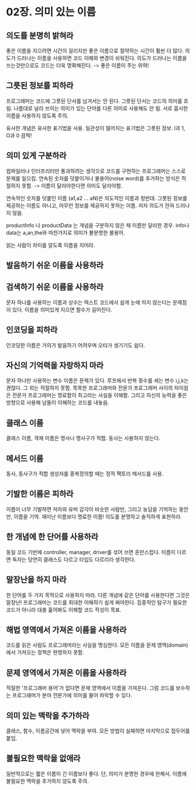 # 02장. 의미 있는 이름

## 의도를 분명히 밝혀라
좋은 이름을 지으려면 시간이 걸리지만 좋은 이름으로 절약하는 시간이 훨씬 더 많다.
의도가 드러나는 이름을 사용하면 코드 이해와 변경이 쉬워진다. 
의도가 드러나는 이름을 쓰는것만으로도 코드는 더욱 명확해진다. -> 좋은 이름이 주는 위력!

## 그릇된 정보를 피하라
프로그래머는 코드에 그릇된 단서를 남겨서는 안 된다. 그릇된 단서는 코드의 의미를 흐림.
나름대로 널리 쓰이는 의미가 있는 단어를 다른 의미로 사용해도 안 됨.
서로 흡사한 이름을 사용하지 않도록 주의. 

유사한 개념은 유사한 표기법을 사용. 일관성이 떨어지는 표기법은 그릇된 정보.
l과 1, O과 0 끔찍!

## 의미 있게 구분하라
컴파일러나 인터프리터만 통과하려는 생각으로 코드를 구현하는 프로그래머는 스스로 문제를 일으킴.
연속된 숫자를 덧붙이거나 불용어(noise word)를 추가하는 방식은 적절하지 못함. -> 이름이 달라야한다면 의미도 달라야함.

연속적인 숫자를 덧붙인 이름 (a1,a2 ... aN)은 의도적인 이름과 정반대.
그릇된 정보를 제공하는 이름도 아니고, 아무런 정보를 제공하지 못하는 이름. 저자 의도가 전혀 드러나지 않음.

productInfo 나 productData 는 개념을 구분하지 않은 채 이름만 달리한 경우.
info나 data는 a,an,the와 마찬가지로 의미가 불분명한 불용어.

읽는 사람이 차이를 알도록 이름을 지어라.

## 발음하기 쉬운 이름을 사용하라

## 검색하기 쉬운 이름을 사용하라
문자 하나를 사용하는 이름과 상수는 텍스트 코드에서 쉽게 눈에 띄지 않는다는 문제점이 있다.
이름을 의미있게 지으면 함수가 길어진다. 

## 인코딩을 피하라 
인코딩한 이름은 거의가 발음하기 어려우며 오타가 생기기도 쉽다. 

## 자신의 기억력을 자랑하지 마라
문자 하나만 사용하는 변수 이름은 문제가 있다. 루프에서 반복 횟수를 세는 변수 i,j,k는 괜찮다. 그 외는 적절하지 못함.
똑똑한 프로그래머와 전문가 프로그래머 사이의 차이점은 전문가 프로그래머는 명료함이 최고라는 사실을 이해함.
그리고 자신의 능력을 좋은 방향으로 사용해 남들이 이해하는 코드를 내놓음.

## 클래스 이름
클래스 이름, 객체 이름은 명사나 명사구가 적합. 동사는 사용하지 않는다.

## 메서드 이름
동사, 동사구가 적합 
생성자를 중복정의할 때는 정적 팩토리 메서드를 사용. 

## 기발한 이름은 피하라
이름이 너무 기발하면 저자와 유머 감각이 비슷한 사람만, 그리고 농담을 기억하는 동안만, 이름을 기억.
재미난 이름보다 명료한 이름! 의도를 분명하고 솔직하게 표현하라.

## 한 개념에 한 단어를 사용하라
동일 코드 기반에 controller, manager, driver를 섞어 쓰면 혼란스럽다. 
이름이 다르면 독자는 당연히 클래스도 다르고 타입도 다르리라 생각한다.

## 말장난을 하지 마라
한 단어를 두 가지 목적으로 사용하지 마라. 다른 개념에 같은 단어를 사용한다면 그것은 말장난!
프로그래머는 코드를 최대한 이해하기 쉽게 짜야한다. 집중적인 탐구가 필요한 코드가 아니라 대충 훑어봐도 이해할 코드 작성이 목표.

## 해법 영역에서 가져온 이름을 사용하라
코드를 읽은 사람도 프로그래머라는 사실을 명심한다.
모든 이름을 문제 영역(domain)에서 가져오는 정책은 현명하지 못함. 

## 문제 영역에서 가져온 이름을 사용하라
적절한 '프로그래머 용어'가 없다면 문제 영역에서 이름을 가져온다. 
그럼 코드를 보수하는 프로그래머가 분야 전문가에 의미를 물어 파악할 수 있다.

## 의미 있는 맥락을 추가하라
클래스, 함수, 이름공간에 넣어 맥락을 부여. 모든 방법이 실패하면 마지막으로 접두어를 붙임.

## 불필요한 맥락을 없애라
일반적으로는 짧은 이름이 긴 이름보다 좋다. 단, 의미가 분명한 경우에 한해서.
이름에 불필요한 맥락을 추가하지 않도록 주의.